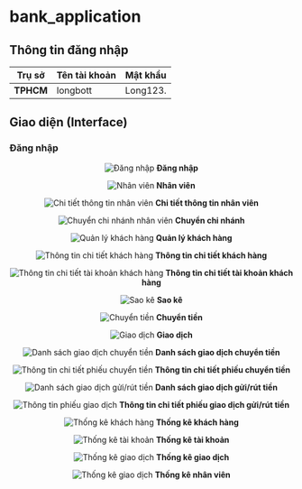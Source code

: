 # bank_application

## Thông tin đăng nhập

| Trụ sở      | Tên tài khoản | Mật khẩu   |
|-----------------|---------------|------------|
| **TPHCM**       | longbott        | Long123.  |


## Giao diện (Interface)

### Đăng nhập

<p align="center">
  <img src="./img/Login.png" alt="Đăng nhập">
  <b>Đăng nhập</b>
</p>

<p align="center">
  <img src="./img/Employee.png" alt="Nhân viên">
  <b>Nhân viên</b>
</p>

<p align="center">
  <img src="./img/Update_Employee.png" alt="Chi tiết thông tin nhân viên">
  <b>Chi tiết thông tin nhân viên</b>
</p>

<p align="center">
  <img src="./img/TransferEmployeeBranches.png" alt="Chuyển chi nhánh nhân viên">
  <b>Chuyển chi nhánh</b>
</p>

<p align="center">
  <img src="./img/Customer.png" alt="Quản lý khách hàng">
  <b>Quản lý khách hàng</b>
</p>

<p align="center">
  <img src="./img/DetailedCustomerInformation.png" alt="Thông tin chi tiết khách hàng">
  <b>Thông tin chi tiết khách hàng</b>
</p>

<p align="center">
  <img src="./img/AccountDetails.png" alt="Thông tin chi tiết tài khoản khách hàng">
  <b>Thông tin chi tiết tài khoản khách hàng</b>
</p>

<p align="center">
  <img src="./img/statement.png" alt="Sao kê">
  <b>Sao kê</b>
</p>

<p align="center">
  <img src="./img/TransferMoney.png" alt="Chuyển tiền">
  <b>Chuyển tiền</b>
</p>

<p align="center">
  <img src="./img/Transaction.png" alt="Giao dịch">
  <b>Giao dịch</b>
</p>

<p align="center">
  <img src="./img/ListOfMoneyTransferTransactions.png" alt="Danh sách giao dịch chuyển tiền">
  <b>Danh sách giao dịch chuyển tiền</b>
</p>

<p align="center">
  <img src="./img/DetailedInformationOfTransferForm.png" alt="Thông tin chi tiết phiếu chuyển tiền">
  <b>Thông tin chi tiết phiếu chuyển tiền</b>
</p>

<p align="center">
  <img src="./img/ListOfDepositAndWithdrawalTransactions.png" alt="Danh sách giao dịch gửi/rút tiền">
  <b>Danh sách giao dịch gửi/rút tiền</b>
</p>

<p align="center">
  <img src="./img/TransactionSlipInformation.png" alt="Thông tin phiếu giao dịch">
  <b>Thông tin chi tiết phiếu giao dịch gửi/rút tiền</b>
</p>

<p align="center">
  <img src="./img/CustomerStatistics.png" alt="Thống kê khách hàng">
  <b>Thống kê khách hàng</b>
</p>

<p align="center">
  <img src="./img/AccountStatistics.png" alt="Thống kê tài khoản">
  <b>Thống kê tài khoản</b>
</p>

<p align="center">
  <img src="./img/TransactionStatistics.png" alt="Thống kê giao dịch">
  <b>Thống kê giao dịch</b>
</p>

<p align="center">
  <img src="./img/EmployeeStatistics.png" alt="Thống kê giao dịch">
  <b>Thống kê nhân viên</b>
</p>